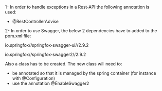 1-
In order to handle exceptions in a Rest-API the following annotation is used:

  - @RestControllerAdvise

2-
In order to use Swagger, the below 2 dependencies have to added to the pom.xml file:

io.springfox//springfox-swagger-ui//2.9.2

io.springfox//springfox-swagger2//2.9.2

Also a class has to be created.  The new class will need to:
- be annotated so that it is managed by the spring container (for instance with @Configuration)
- use the annotation @EnableSwagger2

